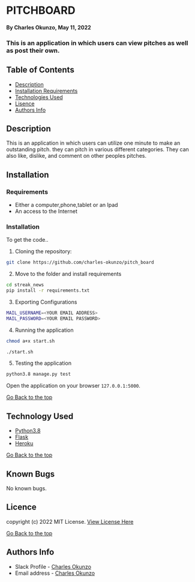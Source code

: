 # PITCHBOARD
#### By Charles Okunzo, May 11, 2022
### This is an application in which users can view pitches as well as post their own.
## Table of Contents
+ [Description](#description)
+ [Installation Requirements](#installation)
+ [Technologies Used](#technology)
+ [Lisence](#lisence)
+ [Authors Info](#author)

## Description
This is an application in which users can utilize one minute to make an outstanding pitch. they can pitch in various different categories. They can also like, dislike, and comment on other peoples pitches.

## Installation 
### Requirements

* Either a computer,phone,tablet or an Ipad
* An access to the Internet
### Installation
To get the code..

1. Cloning the repository:
  ```bash
  git clone https://github.com/charles-okunzo/pitch_board
  ```
2. Move to the folder and install requirements
  ```bash
  cd streak_news
  pip install -r requirements.txt
  ```
3. Exporting Configurations
  ```bash
  MAIL_USERNAME=<YOUR EMAIL ADDRESS>
  MAIL_PASSWORD=<YOUR EMAIL PASSWORD>
  ```
4. Running the application

  ```bash
  chmod a+x start.sh

  ./start.sh
  ```
5. Testing the application
  ```bash
  python3.8 manage.py test
  ```
Open the application on your browser `127.0.0.1:5000`.


[Go Back to the top](#pitchboard)


## Technology Used
* [Python3.8](https://www.python.org/)
* [Flask](http://flask.pocoo.org/)
* [Heroku](https://heroku.com)

[Go Back to the top](#pitchboard)

## Known Bugs
No known bugs.


## Licence

copyright (c) 2022 MIT License. [View License Here](LICENSE)

[Go Back to the top](#pitchboard)

## Authors Info

* Slack Profile - [Charles Okunzo](https://app.slack.com/client/T0101L740P4/C010GLANY3A/user_profile/U02TTFQ0VJR)
* Email address - [Charles Okunzo](charles.okunzo@student.moringaschool.com)



